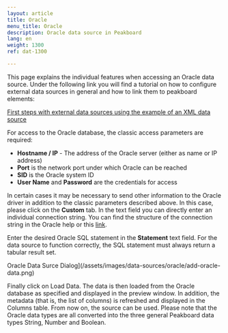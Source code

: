 ```yaml
---
layout: article
title: Oracle
menu_title: Oracle
description: Oracle data source in Peakboard
lang: en
weight: 1300
ref: dat-1300

---
```

This page explains the individual features when accessing an Oracle data source. Under the following link you will find a tutorial on how to configure external data sources in general and how to link them to peakboard elements:

[First steps with external data sources using the example of an XML data source](/tutorials/03-en-xml-daten.html)

For access to the Oracle database, the classic access parameters are required: 

* **Hostname / IP** - The address of the Oracle server (either as name or IP address) 
* **Port** is the network port under which Oracle can be reached
* **SID** is the Oracle system ID
* **User Name** and **Password** are the credentials for access


In certain cases it may be necessary to send other information to the Oracle driver in addition to the classic parameters described above. In this case, please click on the **Custom** tab. In the text field you can directly enter an individual connection string. You can find the structure of the connection string in the Oracle help or this [link](https://www.connectionstrings.com/oracle/).

Enter the desired Oracle SQL statement in the **Statement** text field. For the data source to function correctly, the SQL statement must always return a tabular result set.

Oracle Data Surce Dialog](/assets/images/data-sources/oracle/add-oracle-data.png)

Finally click on Load Data. The data is then loaded from the Oracle database as specified and displayed in the preview window. In addition, the metadata (that is, the list of columns) is refreshed and displayed in the Columns table. From now on, the source can be used. Please note that the Oracle data types are all converted into the three general Peakboard data types String, Number and Boolean.
